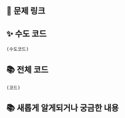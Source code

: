 ## 🔗 문제 링크
<!--해결한 문제의 링크를 올려주세요.-->


## ✨ 수도 코드
<!--내가 작성한 코드를 모르는 사람이 봐도 이해할 수 있도록 글로 쉽게 풀어서 설명해주세요.-->
```
(수도코드)
```


## 📚 전체 코드
<!--해결한 문제의 코드를 올려주세요.-->
```
(코드)
```

## 📚 새롭게 알게되거나 궁금한 내용

<!--새롭게 알게된 내용이나 궁금한 부분들을 적어주세요.-->
